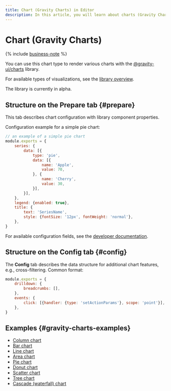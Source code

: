 ```yaml
---
title: Chart (Gravity Charts) in Editor
description: In this article, you will learn about charts (Gravity Charts) in Editor.
---
```


# Chart (Gravity Charts)

{% include [business-note](../../../../_includes/datalens/datalens-functionality-available-business-note.md) %}

You can use this chart type to render various charts with the [@gravity-ui/charts](https://github.com/gravity-ui/charts) library.

For available types of visualizations, see the [library overview](https://gravity-ui.github.io/charts/pages/overview.html).

The library is currently in alpha.


## Structure on the Prepare tab {#prepare}

This tab describes chart configuration with library component properties.

Configuration example for a simple pie chart:

```js
// an example of a simple pie chart
module.exports = {
    series: {
        data: [{
		    type: 'pie', 
            data: [{
        	    name: 'Apple',
        	    value: 70,
    		}, {
        	    name: 'Cherry',
        	    value: 30,
    	    }],
        }],
    },
    legend: {enabled: true},
    title: {
        text: 'SeriesName',
        style: {fontSize: '12px', fontWeight: 'normal'},
    },
}
```

For available configuration fields, see the [developer documentation](https://gravity-ui.github.io/charts/pages/api/Configuration/interfaces/ChartData.html).

## Structure on the Config tab {#config}

The **Config** tab describes the data structure for additional chart features, e.g., cross-filtering. Common format:

```js
module.exports = {
    drilldown: {
        breadcrumbs: [],
    },
    events: {
        click: [{handler: {type: 'setActionParams'}, scope: 'point'}],
    },
}
```

## Examples {#gravity-charts-examples}

* [Column chart](https://datalens.yandex/nvkfwnekf9xy9?tab=Gy9#Столбчатая%20диаграмма)
* [Bar chart](https://datalens.yandex/nvkfwnekf9xy9?tab=Gy9#Линейчатая%20диаграмма)
* [Line chart](https://datalens.yandex/nvkfwnekf9xy9?tab=Gy9#Линейная%20диаграмма)
* [Area chart](https://datalens.yandex/nvkfwnekf9xy9?tab=Gy9#Диаграмма%20с%20областями)
* [Pie chart](https://datalens.yandex/nvkfwnekf9xy9?tab=Gy9#Круговая%20диаграмма)
* [Donut chart](https://datalens.yandex/nvkfwnekf9xy9?tab=Gy9#Кольцевая%20диаграмма)
* [Scatter chart](https://datalens.yandex/nvkfwnekf9xy9?tab=Gy9#Точечная%20диаграмма)
* [Tree chart](https://datalens.yandex/nvkfwnekf9xy9?tab=Gy9#Древовидная%20диаграмма)
* [Cascade (waterfall) chart](https://datalens.yandex/nvkfwnekf9xy9?tab=Gy9#Каскадная%20диаграмма%20(Waterfall))